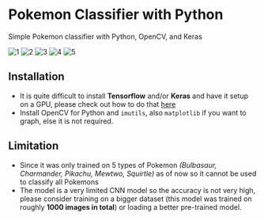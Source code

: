 # Pokemon Classifier with Python
Simple Pokemon classifier with Python, OpenCV, and Keras

![1](https://imgur.com/VliJvzW.png)
![2](https://imgur.com/IDKfFOP.png)
![3](https://imgur.com/BZgoeMz.png)
![4](https://imgur.com/cGIHE2q.png)
![5](https://imgur.com/wGOxvFn.png)

## Installation 
- It is quite difficult to install **Tensorflow** and/or **Keras** and have it setup on a GPU, please check out how to do that [here](https://www.tensorflow.org/install)
- Install OpenCV for Python and `imutils`, also `matplotlib` if you want to graph, else it is not required.

## Limitation
- Since it was only trained on 5 types of Pokemon _(Bulbasaur, Charmander, Pikachu, Mewtwo, Squirtle)_ as of now so it cannot be used to classify all Pokemons
- The model is a very limited CNN model so the accuracy is not very high, please consider training on a bigger dataset (this model was trained on roughly **1000 images in total**) or loading a better pre-trained model.

